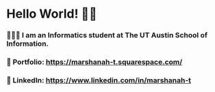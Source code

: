 # Hello World! 👋🏾 

### 👩🏾‍💻 I am an Informatics student at The UT Austin School of Information. 

### 🎨 Portfolio: https://marshanah-t.squarespace.com/ 

### 💼 LinkedIn: https://www.linkedin.com/in/marshanah-t

<!--
**mars-aria/mars-aria** is a ✨ _special_ ✨ repository because its `README.md` (this file) appears on your GitHub profile.

